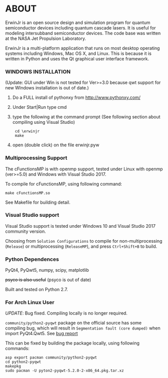 ABOUT
=====

ErwinJr is an open source design and simulation program for quantum semiconductor devices including quantum cascade lasers. It is useful for modeling intersubband semiconductor devices.  The code base was written at the NASA Jet Propulsion Laboratory.

ErwinJr is a multi-platform application that runs on most desktop operating systems including Windows, Mac OS X, and Linux.  This is because it is written in Python and uses the Qt graphical user interface framework.

### WINDOWS INSTALLATION ###

(Update: GUI under Win is not tested for Ver>=3.0 because qwt support for new WIndows installation is out of date.)

1) Do a FULL install of pythonxy from http://www.pythonxy.com/

2) Under Start|Run type cmd

3) type the following at the command prompt (See following section about compiling using Visual Studio)

		cd \erwinjr
		make

4) open (double click) on the file erwinjr.pyw

### Multiprocessing Support ###

The cFunctionsMP is with openmp support, tested under Linux with openmp (ver>=5.0) and Windows with Visual Studio 2017. 

To compile for cFunctionsMP, using following command: 

	make cFunctionsMP.so

See Makefile for building detail. 

### Visual Studio support ###

Visual Studio support is tested under Windows 10 and Visual Studio 2017 community version. 

Choosing from `Solution Configurations` to compile for non-multiprocessing (`Release`) or multiprocessing (`ReleaseMP`), and press `Ctrl+Shift+B` to build. 

### Python Dependences ###

PyQt4, PyQwt5, numpy, scipy, matplotlib

~~psyco is also useful~~ (psyco is out of date)

Built and tested on Python 2.7.

### For Arch Linux User ###

*UPDATE*: Bug fixed. Compiling locally is no longer required. 

`community/python2-pyqwt` package on the official source has some compiling bug, which will result in `Segmentation fault (core dumped)` when import PyQt4.Qwt5. See [bug report](https://bugs.archlinux.org/task/53918?project=5&cat%5B0%5D=33&string=python2-pyqwt) 

This can be fixed by building the package locally, using following commands: 

	asp export pacman community/python2-pyqwt
	cd python2-pyqwt
	makepkg
	sudo pacman -U pyton2-pyqwt-5.2.0-2-x86_64.pkg.tar.xz

